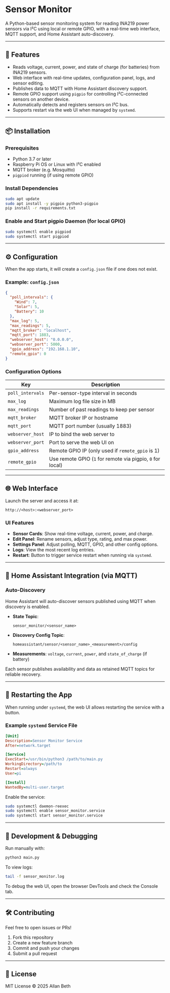# Sensor Monitor

A Python-based sensor monitoring system for reading INA219 power sensors via I²C using local or remote GPIO, with a real-time web interface, MQTT support, and Home Assistant auto-discovery.

---

## 🚀 Features

- Reads voltage, current, power, and state of charge (for batteries) from INA219 sensors.
- Web interface with real-time updates, configuration panel, logs, and sensor editing.
- Publishes data to MQTT with Home Assistant discovery support.
- Remote GPIO support using `pigpio` for controlling I²C-connected sensors on another device.
- Automatically detects and registers sensors on I²C bus.
- Supports restart via the web UI when managed by `systemd`.

---

## 📦 Installation

### Prerequisites

- Python 3.7 or later
- Raspberry Pi OS or Linux with I²C enabled
- MQTT broker (e.g. Mosquitto)
- `pigpiod` running (if using remote GPIO)

### Install Dependencies

```bash
sudo apt update
sudo apt install -y pigpio python3-pigpio
pip install -r requirements.txt
```

### Enable and Start pigpio Daemon (for local GPIO)

```bash
sudo systemctl enable pigpiod
sudo systemctl start pigpiod
```

---

## ⚙️ Configuration

When the app starts, it will create a `config.json` file if one does not exist.

### Example: `config.json`

```json
{
  "poll_intervals": {
    "Wind": 7,
    "Solar": 5,
    "Battery": 10
  },
  "max_log": 5,
  "max_readings": 5,
  "mqtt_broker": "localhost",
  "mqtt_port": 1883,
  "webserver_host": "0.0.0.0",
  "webserver_port": 5000,
  "gpio_address": "192.168.1.10",
  "remote_gpio": 0
}
```

### Configuration Options

| Key               | Description                                                  |
|------------------|--------------------------------------------------------------|
| `poll_intervals` | Per-sensor-type interval in seconds                          |
| `max_log`        | Maximum log file size in MB                                  |
| `max_readings`   | Number of past readings to keep per sensor                   |
| `mqtt_broker`    | MQTT broker IP or hostname                                   |
| `mqtt_port`      | MQTT port number (usually 1883)                              |
| `webserver_host` | IP to bind the web server to                                 |
| `webserver_port` | Port to serve the web UI on                                  |
| `gpio_address`   | Remote GPIO IP (only used if `remote_gpio` is 1)             |
| `remote_gpio`    | Use remote GPIO (`1` for remote via pigpio, `0` for local)   |

---

## 🌐 Web Interface

Launch the server and access it at:

```
http://<host>:<webserver_port>
```

### UI Features

- **Sensor Cards**: Show real-time voltage, current, power, and charge.
- **Edit Panel**: Rename sensors, adjust type, rating, and max power.
- **Settings Panel**: Adjust polling, MQTT, GPIO, and other config options.
- **Logs**: View the most recent log entries.
- **Restart**: Button to trigger service restart when running via `systemd`.

---

## 🏡 Home Assistant Integration (via MQTT)

### Auto-Discovery

Home Assistant will auto-discover sensors published using MQTT when discovery is enabled.

- **State Topic**:  
  ```
  sensor_monitor/<sensor_name>
  ```

- **Discovery Config Topic**:  
  ```
  homeassistant/sensor/<sensor_name>_<measurement>/config
  ```

- **Measurements**: `voltage`, `current`, `power`, and `state_of_charge` (if battery)

Each sensor publishes availability and data as retained MQTT topics for reliable recovery.

---

## 🔁 Restarting the App

When running under `systemd`, the web UI allows restarting the service with a button.

### Example `systemd` Service File

```ini
[Unit]
Description=Sensor Monitor Service
After=network.target

[Service]
ExecStart=/usr/bin/python3 /path/to/main.py
WorkingDirectory=/path/to
Restart=always
User=pi

[Install]
WantedBy=multi-user.target
```

Enable the service:

```bash
sudo systemctl daemon-reexec
sudo systemctl enable sensor_monitor.service
sudo systemctl start sensor_monitor.service
```

---

## 🧪 Development & Debugging

Run manually with:

```bash
python3 main.py
```

To view logs:

```bash
tail -f sensor_monitor.log
```

To debug the web UI, open the browser DevTools and check the Console tab.

---

## 🛠 Contributing

Feel free to open issues or PRs!

1. Fork this repository
2. Create a new feature branch
3. Commit and push your changes
4. Submit a pull request

---

## 📄 License

MIT License © 2025 Allan Beth